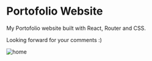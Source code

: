# Portofolio Website

My Portofolio website built with React, Router and CSS. 

Looking forward for your comments :)

![home](https://github.com/AnushkaRi/portofolio-website/assets/93154379/3aedef60-b322-4136-a0d3-d652292cce3b)
